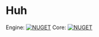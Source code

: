 # Huh

Engine: [![NUGET](https://img.shields.io/nuget/v/huh.engine.svg)](https://www.nuget.org/packages/Huh.Engine/)
Core: [![NUGET](https://img.shields.io/nuget/v/huh.core.svg)](https://www.nuget.org/packages/Huh.Core/)

